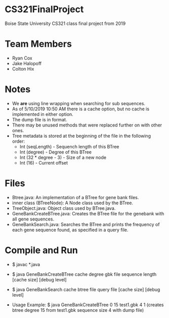 # CS321FinalProject
Boise State University CS321 class final project from 2019

# Team Members
* Ryan Cox
* Jake Halopoff
* Colton Hix

# Notes
* We __are__ using line wrapping when searching for sub sequences.
* As of 5/10/2019 10:50 AM there is a cache option, but no cache is implemented in either option.
* The dump file is in <frequency> <DNA string> format.
* There may be unused methods that were replaced further on with other ones.
* Tree metadata is stored at the beginning of the file in the following order:
  * Int (seqLength) - Sequench length of this BTree
  * Int (degree) - Degree of this BTree
  * Int (32 * degree - 3) - Size of a new node
  * Int (16) - Current offset

# Files
* Btree.java: An implementation of a BTree for gene bank files. 
* inner class (BTreeNode): A Node class used by the BTree.
* TreeObject.java: Object class used by BTree.java.
* GeneBankCreateBTree.java: Creates the BTree file for the genebank with all gene sequences.
* GeneBankSearch.java: Searches the BTree and prints the frequency of each gene sequence found, as specified in a query file.
 
# Compile and Run
* $ javac *.java
 
* $ java GeneBankCreateBTree cache degree gbk file sequence length [cache size] [debug level]
 
* $ java GeneBankSearch cache btree file query file [cache size] [debug level]
 
 * Usage Example: $ java GeneBankCreateBTree 0 15 test1.gbk 4 1 (creates btree degree 15 from test1.gbk sequence size 4 with dump file)
